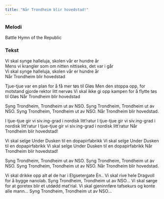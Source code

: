 ```yaml
---
title: "Når Trondheim blir hovedstad!"
---
```


### Melodi
Battle Hymn of the Republic

### Tekst

Vi skal synge halleluja, skolen vår er hundre år  
Mens vi krangler som om nitten nittiseks, det var i går  
Vi skal synge halleluja, skolen vår er hundre år  
Når Trondheim blir hovedstad  

Tjue-tjue var en plan for å få mer tøs til Gløs
Men den stoppa opp, for motstand gjorde rektor litt nervøs
Vi skal ikke gi opp kampen for å flytte tøs til Gløs
Når Trondheim blir hovedstad

Syng Trondheim, Trondheim ut av NSO.
Syng Trondheim, Trondheim ut av NSO.
Syng Trondheim, Trondheim ut av NSO.
Når Trondheim blir hovedstad.

I tjue-tjue gir vi siv.ing-grad i nordisk litt’ratur
I tjue-tjue gir vi siv.ing-grad i nordisk litt’ratur
I tjue-tjue gir vi siv.ing-grad i nordisk litt’ratur
Når Trondheim blir hovedstad!

Vi skal selge Under Dusken til en dopapirfabrikk
Vi skal selge Under Dusken til en dopapirfabrikk
Vi skal selge Under Dusken til en dopapirfabrikk
Når Trondheim blir hovedstad!

Syng Trondheim, Trondheim ut av NSO.
Syng Trondheim, Trondheim ut av NSO.
Syng Trondheim, Trondheim ut av NSO.
Når Trondheim blir hovedstad. 

Vi skal drikke opp alt øl de har i Elgsetergate Èn..
Vi skal rive hele Dragvoll for å bygge nanolab.
Syng Trondheim, Trondheim ut av NSO...
Vi skal sørge for at goretex blir et utdødd mat’rial.
Vi skal gjeninnføre tafsekurs og konte alle mann...
Syng Trondheim, Trondheim ut av NSO...